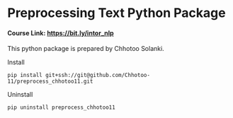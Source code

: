 # Preprocessing Text Python Package

#### Course Link: https://bit.ly/intor_nlp

This python package is prepared by Chhotoo Solanki.

Install

`pip install git+ssh://git@github.com/Chhotoo-11/preprocess_chhotoo11.git`

Uninstall

`pip uninstall preprocess_chhotoo11`